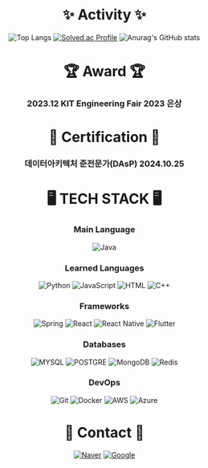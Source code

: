 <div align= "center">
  
# ✨ Activity ✨
![Top Langs](https://github-readme-stats.vercel.app/api/top-langs/?username=KRSuchan&layout=compact&theme=tokyonight) 
[![Solved.ac Profile](http://mazassumnida.wtf/api/generate_badge?boj=2_suchan)](https://solved.ac/2_suchan)
![Anurag's GitHub stats](https://github-readme-stats.vercel.app/api?username=KRSuchan&show_icons=true&theme=tokyonight)

# 🏆 Award 🏆
### 2023.12 KIT Engineering Fair 2023 은상

# 🪪 Certification 🪪
### 데이터아키텍처 준전문가(DAsP) 2024.10.25

# 🖥️ TECH STACK 🖥️

### Main Language
<img alt="Java" src="https://img.shields.io/badge/JAVA-blue?style=for-the-badge"/>

### Learned Languages
<img alt="Python" src="https://img.shields.io/badge/Python-blue?style=for-the-badge&logo=Python&logoColor=white"/> <img alt="JavaScript" src="https://img.shields.io/badge/JavaScript-F7DF1E?style=for-the-badge&logo=javascript&logoColor=white"/> <img alt="HTML" src="https://img.shields.io/badge/HTML5-E34F26?style=for-the-badge&logo=html5&logoColor=white"/> <img alt="C++" src="https://img.shields.io/badge/C++-00599C?style=for-the-badge&logo=C%2B%2B&logoColor=white"/> 

### Frameworks
<img alt="Spring" src="https://img.shields.io/badge/Spring-6DB33F?style=for-the-badge&logo=Spring&logoColor=white"> <img alt="React" src="https://img.shields.io/badge/React-61DAFB?style=for-the-badge&logo=React&logoColor=black"/> <img alt="React Native" src="https://img.shields.io/badge/React Native-61DAFB?style=for-the-badge&logo=React&logoColor=black"/> <img alt="Flutter" src="https://img.shields.io/badge/Flutter-02569B?style=for-the-badge&logo=flutter&logoColor=white"/>

### Databases
<img alt="MYSQL" src="https://img.shields.io/badge/mysql-4479A1?style=for-the-badge&logo=MYSQL&logoColor=white"/> <img alt="POSTGRE" src="https://img.shields.io/badge/postgre-4169E1?style=for-the-badge&logo=PostgreSQL&logoColor=white"/> <img alt="MongoDB" src="https://img.shields.io/badge/MongoDB-47A248?style=for-the-badge&logo=MongoDB&logoColor=white"/> <img alt="Redis" src="https://img.shields.io/badge/Redis-FF4438?style=for-the-badge&logo=REDIS&logoColor=white"/>

### DevOps
<img alt="Git" src="https://img.shields.io/badge/Git-F05032?style=for-the-badge&logo=git&logoColor=white"/> <img alt="Docker" src="https://img.shields.io/badge/Docker-2496ED?style=for-the-badge&logo=Docker&logoColor=white"/> <img alt="AWS" src="https://img.shields.io/badge/AWS-232F3E?style=for-the-badge&logo=amazonwebservices&logoColor=white"/> <img alt="Azure" src="https://img.shields.io/badge/azure-0080FF?style=for-the-badge&logoColor=white"/>

# 📨 Contact 📨
<a href="mailto:lsc1814@naver.com"> <img alt="Naver" src="https://img.shields.io/badge/NAVER-03c75a?style=for-the-badge&logo=Naver&logoColor=white"/></a> <a href="mailto:tncks4814@gmail.com"/> <img alt="Google" src="https://img.shields.io/badge/GMAIL-EA4335?style=flat-square&logo=Gmail&logoColor=white"/></a>
